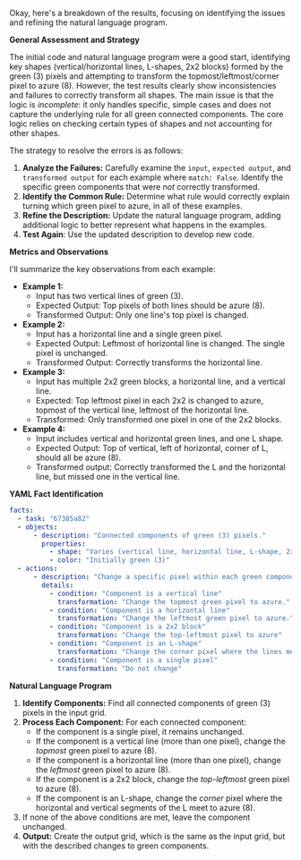 Okay, here's a breakdown of the results, focusing on identifying the issues and refining the natural language program.

**General Assessment and Strategy**

The initial code and natural language program were a good start, identifying key shapes (vertical/horizontal lines, L-shapes, 2x2 blocks) formed by the green (3) pixels and attempting to transform the topmost/leftmost/corner pixel to azure (8). However, the test results clearly show inconsistencies and failures to correctly transform all shapes. The main issue is that the logic is *incomplete*: it only handles specific, simple cases and does not capture the underlying rule for all green connected components. The core logic relies on checking certain types of shapes and not accounting for other shapes.

The strategy to resolve the errors is as follows:

1.  **Analyze the Failures:** Carefully examine the `input`, `expected output`, and `transformed output` for each example where `match: False`. Identify the specific green components that were *not* correctly transformed.
2.  **Identify the Common Rule:** Determine what rule would correctly explain turning which green pixel to azure, in all of these examples.
3. **Refine the Description:** Update the natural language program, adding additional logic to better represent what happens in the examples.
4. **Test Again**: Use the updated description to develop new code.

**Metrics and Observations**

I'll summarize the key observations from each example:

*   **Example 1:**
    *   Input has two vertical lines of green (3).
    *   Expected Output: Top pixels of both lines should be azure (8).
    *   Transformed Output: Only one line's top pixel is changed.
*   **Example 2:**
    *   Input has a horizontal line and a single green pixel.
    *   Expected Output: Leftmost of horizontal line is changed. The single pixel is unchanged.
    *   Transformed Output: Correctly transforms the horizontal line.
*   **Example 3:**
    *    Input has multiple 2x2 green blocks, a horizontal line, and a vertical line.
    *    Expected: Top leftmost pixel in each 2x2 is changed to azure, topmost of the vertical line, leftmost of the horizontal line.
    *    Transformed: Only transformed one pixel in one of the 2x2 blocks.
*   **Example 4:**
    *    Input includes vertical and horizontal green lines, and one L shape.
    *   Expected Output: Top of vertical, left of horizontal, corner of L, should all be azure (8).
    *   Transformed output: Correctly transformed the L and the horizontal line, but missed one in the vertical line.

**YAML Fact Identification**


```yaml
facts:
  - task: "67385a82"
  - objects:
      - description: "Connected components of green (3) pixels."
        properties:
          - shape: "Varies (vertical line, horizontal line, L-shape, 2x2 blocks, other)"
          - color: "Initially green (3)"
  - actions:
      - description: "Change a specific pixel within each green component to azure (8)."
        details:
          - condition: "Component is a vertical line"
            transformation: "Change the topmost green pixel to azure."
          - condition: "Component is a horizontal line"
            transformation: "Change the leftmost green pixel to azure."
          - condition: "Component is a 2x2 block"
            transformation: "Change the top-leftmost pixel to azure"
          - condition: "Component is an L-shape"
            transformation: "Change the corner pixel where the lines meet to azure."
          - condition: "Component is a single pixel"
            transformation: "Do not change"
```


**Natural Language Program**

1.  **Identify Components:** Find all connected components of green (3) pixels in the input grid.
2.  **Process Each Component:** For each connected component:
    *   If the component is a single pixel, it remains unchanged.
    *   If the component is a vertical line (more than one pixel), change the *topmost* green pixel to azure (8).
    *   If the component is a horizontal line (more than one pixel), change the *leftmost* green pixel to azure (8).
    *    If the component is a 2x2 block, change the *top-leftmost* green pixel to azure (8).
    *   If the component is an L-shape, change the *corner* pixel where the horizontal and vertical segments of the L meet to azure (8).
3. If none of the above conditions are met, leave the component unchanged.
4.  **Output:** Create the output grid, which is the same as the input grid, but with the described changes to green components.
